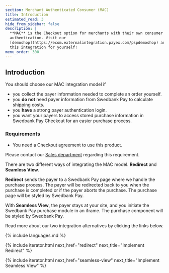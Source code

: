 ```yaml
---
section: Merchant Authenticated Consumer (MAC)
title: Introduction
estimated_read: 3
hide_from_sidebar: false
description: |
  **MAC** is the Checkout option for merchants with their own consumer
  authentication. Visit our 
  [demoshop](https://ecom.externalintegration.payex.com/pspdemoshop) and test 
  this integration for yourself!
menu_order: 300
---
```


## Introduction

You should choose our MAC integration model if

-   you collect the payer information needed to complete an order yourself.
-   you **do not** need payer information from Swedbank Pay to calculate
    shipping costs.
-   you **have** a strong payer authentication login.
-   you want your payers to access stored purchase information in Swedbank Pay
    Checkout for an easier purchase process.

### Requirements

-   You need a Checkout agreement to use this product.

Please contact our [Sales department][contact-sales] regarding this
requirement.

There are two different ways of integrating the MAC model.
**Redirect** and **Seamless View**.

**Redirect** sends the payer to a Swedbank Pay page where we handle the
purchase process. The payer will be redirected back to you when the purchase
is completed or if the payer aborts the purchase. The purchase page will be
styled by Swedbank Pay.

With **Seamless View**, the payer stays at your site, and you initiate the
Swedbank Pay purchase module in an iframe. The purchase component will be styled
by Swedbank Pay.

Read more about our two integration alternatives by clicking the links below.

{% include languages.md %}

{% include iterator.html next_href="redirect"
                         next_title="Implement Redirect" %}

{% include iterator.html next_href="seamless-view"
                         next_title="Implement Seamless View" %}

[contact-sales]: /contact/

